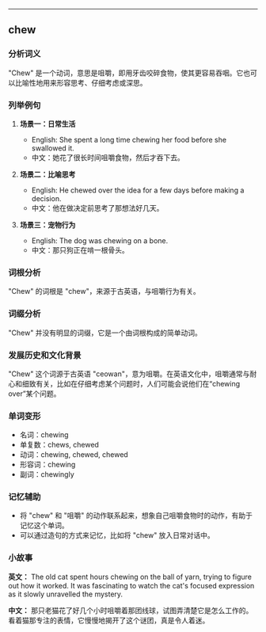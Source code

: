 
---------------
## chew
### 分析词义
"Chew" 是一个动词，意思是咀嚼，即用牙齿咬碎食物，使其更容易吞咽。它也可以比喻性地用来形容思考、仔细考虑或深思。

### 列举例句
1. **场景一：日常生活**
   - English: She spent a long time chewing her food before she swallowed it.
   - 中文：她花了很长时间咀嚼食物，然后才吞下去。

2. **场景二：比喻思考**
   - English: He chewed over the idea for a few days before making a decision.
   - 中文：他在做决定前思考了那想法好几天。

3. **场景三：宠物行为**
   - English: The dog was chewing on a bone.
   - 中文：那只狗正在啃一根骨头。

### 词根分析
"Chew" 的词根是 "chew"，来源于古英语，与咀嚼行为有关。

### 词缀分析
"Chew" 并没有明显的词缀，它是一个由词根构成的简单动词。

### 发展历史和文化背景
"Chew" 这个词源于古英语 "ceowan"，意为咀嚼。在英语文化中，咀嚼通常与耐心和细致有关，比如在仔细考虑某个问题时，人们可能会说他们在“chewing over”某个问题。

### 单词变形
- 名词：chewing
- 单复数：chews, chewed
- 动词：chewing, chewed, chewed
- 形容词：chewing
- 副词：chewingly

### 记忆辅助
- 将 "chew" 和 "咀嚼" 的动作联系起来，想象自己咀嚼食物时的动作，有助于记忆这个单词。
- 可以通过造句的方式来记忆，比如将 "chew" 放入日常对话中。

### 小故事
**英文：**
The old cat spent hours chewing on the ball of yarn, trying to figure out how it worked. It was fascinating to watch the cat's focused expression as it slowly unravelled the mystery.

**中文：**
那只老猫花了好几个小时咀嚼着那团线球，试图弄清楚它是怎么工作的。看着猫那专注的表情，它慢慢地揭开了这个谜团，真是令人着迷。

